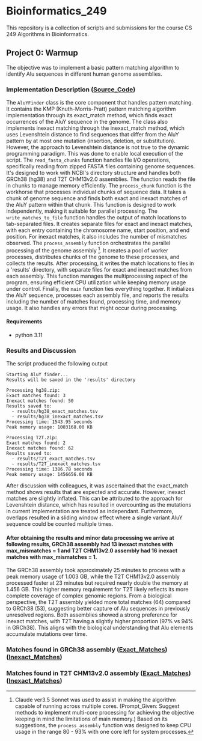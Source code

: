 # Bioinformatics_249
This repository is a collection of scripts and submissions for the course CS 249 Algorithms in Bioinformatics.

## Project 0: Warmup

The objective was to implement a basic pattern matching algorithm to identify Alu sequences in different human genome assemblies.

### Implementation Description ([Source_Code](script4.py))

The ```AluYFinder``` class is the core component that handles pattern matching. It contains the KMP (Knuth-Morris-Pratt) pattern matching algorithm implementation through its exact_match method, which finds exact occurrences of the AluY sequence in the genome. The class also implements inexact matching through the inexact_match method, which uses Levenshtein distance to find sequences that differ from the AluY pattern by at most one mutation (insertion, deletion, or substitution). However, the approach to Levenshtein distance is not true to the dynamic programming paradigm. This was done to enable local execution of the script. The ```read_fasta_chunks``` function handles file I/O operations, specifically reading from zipped FASTA files containing genome sequences. It's designed to work with NCBI's directory structure and handles both GRCh38 (hg38) and T2T CHM13v2.0 assemblies. The function reads the file in chunks to manage memory efficiently.  The ```process_chunk``` function is the workhorse that processes individual chunks of sequence data. It takes a chunk of genome sequence and finds both exact and inexact matches of the AluY pattern within that chunk. This function is designed to work independently, making it suitable for parallel processing. The ```write_matches_to_file``` function handles the output of match locations to tab-separated files. It creates separate files for exact and inexact matches, with each entry containing the chromosome name, start position, and end position. For inexact matches, it also includes the number of mismatches observed. The ```process_assembly``` function orchestrates the parallel processing of the genome assembly [^1]. It creates a pool of worker processes, distributes chunks of the genome to these processes, and collects the results. After processing, it writes the match locations to files in a 'results' directory, with separate files for exact and inexact matches from each assembly.  This function manages the multiprocessing aspect of the program, ensuring efficient CPU utilization while keeping memory usage under control. Finally, the ```main``` function ties everything together. It initializes the AluY sequence, processes each assembly file, and reports the results including the number of matches found, processing time, and memory usage. It also handles any errors that might occur during processing.

#### Requirements
- python 3.11 

### Results and Discussion

The script produced the following output

```
Starting AluY finder...
Results will be saved in the 'results' directory

Processing hg38.zip:
Exact matches found: 3
Inexact matches found: 50
Results saved to:
  - results/hg38_exact_matches.tsv
  - results/hg38_inexact_matches.tsv
Processing time: 1543.95 seconds
Peak memory usage: 1003168.00 KB

Processing T2T.zip:
Exact matches found: 2
Inexact matches found: 62
Results saved to:
  - results/T2T_exact_matches.tsv
  - results/T2T_inexact_matches.tsv
Processing time: 1386.78 seconds
Peak memory usage: 1456656.00 KB
```

After discussion with colleagues, it was ascertained that the exact_match method shows results that are expected and accurate. However, inexact matches are slightly inflated. This can be attributed to the approach for Levenshtein distance, which has resulted in overcounting as the mutations in current implementation are treated as independant. Furthermore, overlaps resulted in a sliding window effect where a single variant AluY sequence could be counted multiple times.

#### After obtaining the results and minor data processing we arrive at following results, GRCh38 assembly had 13 inexact matches with max_mismatches = 1 and T2T CHM13v2.0 assembly had 16 inexact matches with max_mismatches = 1. 

The GRCh38 assembly took approximately 25 minutes to process with a peak memory usage of 1.003 GB, while the T2T CHM13v2.0 assembly processed faster at 23 minutes but required nearly double the memory at 1.456 GB. This higher memory requirement for T2T likely reflects its more complete coverage of complex genomic regions.
From a biological perspective, the T2T assembly yielded more total matches (64) compared to GRCh38 (53), suggesting better capture of Alu sequences in previously unresolved regions. Both assemblies showed a strong preference for inexact matches, with T2T having a slightly higher proportion (97% vs 94% in GRCh38). This aligns with the biological understanding that Alu elements accumulate mutations over time.

### Matches found in GRCh38 assembly ([Exact_Matches](hg38_exact_matches.tsv))([Inexact_Matches](hg38_inexact_matches.tsv))

### Matches found in T2T CHM13v2.0 assembly ([Exact_Matches](T2T_exact_matches.tsv))([Inexact_Matches](T2T_inexact_matches.tsv))

[^1]: Claude ver3.5 Sonnet was used to assist in making the algorithm capable of running across multiple cores. (Prompt_Given: Suggest methods to implement multi-core processing for achieving the objective keeping in mind the limitations of main memory.) Based on its suggestions, the ```process_assembly``` function was designed to keep CPU usage in the range 80 - 93% with one core left for system processes.



